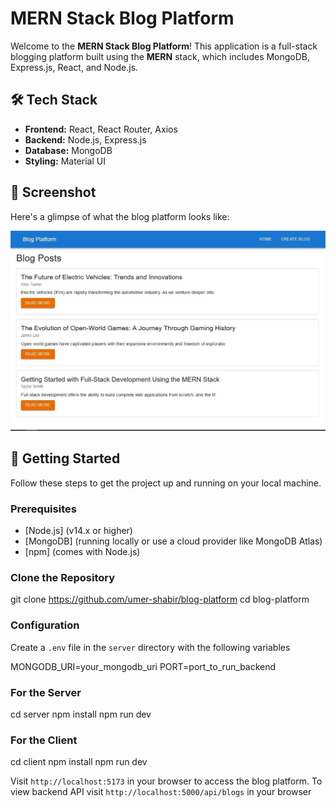 # MERN Stack Blog Platform

Welcome to the **MERN Stack Blog Platform**! This application is a full-stack blogging platform built using the **MERN** stack, which includes MongoDB, Express.js, React, and Node.js.

## 🛠️ Tech Stack

- **Frontend:** React, React Router, Axios
- **Backend:** Node.js, Express.js
- **Database:** MongoDB
- **Styling:** Material UI

## 📸 Screenshot

Here's a glimpse of what the blog platform looks like:

![Blog Platform App Screenshot](./Screenshot/Blog-Platform.jpg)

## 🔧 Getting Started

Follow these steps to get the project up and running on your local machine.

### Prerequisites

- [Node.js] (v14.x or higher)
- [MongoDB] (running locally or use a cloud provider like MongoDB Atlas)
- [npm] (comes with Node.js)

### Clone the Repository

git clone https://github.com/umer-shabir/blog-platform
cd blog-platform

### Configuration

Create a `.env` file in the `server` directory with the following variables

MONGODB_URI=your_mongodb_uri
PORT=port_to_run_backend

### For the Server

cd server
npm install
npm run dev

### For the Client

cd client
npm install
npm run dev

Visit `http://localhost:5173` in your browser to access the blog platform.
To view backend API visit `http://localhost:5000/api/blogs` in your browser
